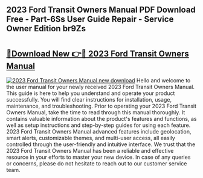 ## 2023 Ford Transit Owners Manual PDF Download Free - Part-6Ss User Guide Repair - Service Owner Edition br9Zs

# <h2><a href="http://bc1679.oget.top/?id=2023+Ford+Transit+Owners+Manual">🔗Download New 👉🔴 2023 Ford Transit Owners Manual</a></h2>

[![2023 Ford Transit Owners Manual new download](https://i.imgur.com/5g1atiW.png)](http://bc1679.oget.top/?id=2023+Ford+Transit+Owners+Manual)
Hello and welcome to the user manual for your newly received 2023 Ford Transit Owners Manual. This guide is here to help you understand and operate your product successfully. You will find clear instructions for installation, usage, maintenance, and troubleshooting. Prior to operating your 2023 Ford Transit Owners Manual, take the time to read through this manual thoroughly. It contains valuable information about the product's features and functions, as well as setup instructions and step-by-step guides for using each feature. 2023 Ford Transit Owners Manual advanced features include geolocation, smart alerts, customizable themes, and multi-user access, all easily controlled through the user-friendly and intuitive interface. We trust that the 2023 Ford Transit Owners Manual has been a reliable and effective resource in your efforts to master your new device. In case of any queries or concerns, please do not hesitate to reach out to our customer service team.
